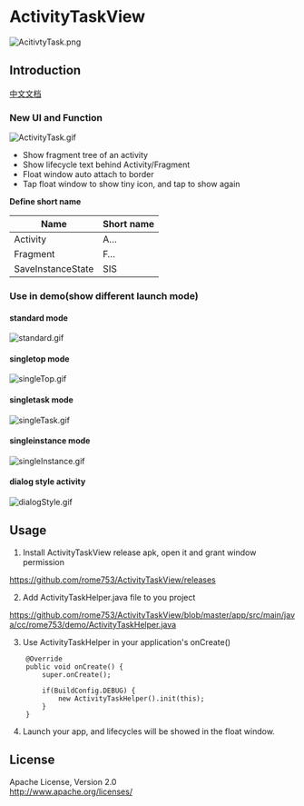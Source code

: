# ActivityTaskView

![AcitivtyTask.png](https://upload-images.jianshu.io/upload_images/1896166-3055e957eb03b6d4.png?imageMogr2/auto-orient/strip%7CimageView2/2/w/1240)

## Introduction
[中文文档](https://www.jianshu.com/p/c34483bb5c0f)

### New UI and Function

![ActivityTask.gif](https://upload-images.jianshu.io/upload_images/1896166-4a0425e42ae702c1.gif?imageMogr2/auto-orient/strip)

- Show fragment tree of an activity
- Show lifecycle text behind Activity/Fragment
- Float window auto attach to border
- Tap float window to show tiny icon, and tap to show again

**Define short name**

Name | Short name
-----|-----------
Activity | A…
Fragment | F…
SaveInstanceState | SIS


### Use in demo(show different launch mode)

#### standard mode
![standard.gif](http://upload-images.jianshu.io/upload_images/1896166-210a9a551ffab54c.gif?imageMogr2/auto-orient/strip%7CimageView2/2/w/1240)

#### singletop mode
![singleTop.gif](http://upload-images.jianshu.io/upload_images/1896166-4d6150c0d9a947df.gif?imageMogr2/auto-orient/strip%7CimageView2/2/w/1240)

#### singletask mode
![singleTask.gif](http://upload-images.jianshu.io/upload_images/1896166-49db88012bbc36eb.gif?imageMogr2/auto-orient/strip%7CimageView2/2/w/1240)

#### singleinstance mode
![singleInstance.gif](http://upload-images.jianshu.io/upload_images/1896166-ecad63efe81f10d8.gif?imageMogr2/auto-orient/strip%7CimageView2/2/w/1240)

#### dialog style activity
![dialogStyle.gif](http://upload-images.jianshu.io/upload_images/1896166-538d3d530f8cd0d6.gif?imageMogr2/auto-orient/strip%7CimageView2/2/w/1240)

## Usage
1. Install ActivityTaskView release apk, open it and grant window permission

https://github.com/rome753/ActivityTaskView/releases

2. Add ActivityTaskHelper.java file to you project

https://github.com/rome753/ActivityTaskView/blob/master/app/src/main/java/cc/rome753/demo/ActivityTaskHelper.java

3. Use ActivityTaskHelper in your application's onCreate()
```
    @Override
    public void onCreate() {
        super.onCreate();

        if(BuildConfig.DEBUG) {
            new ActivityTaskHelper().init(this);
        }
    }
```

4. Launch your app, and lifecycles will be showed in the float window.

## License
  Apache License, Version 2.0  
  http://www.apache.org/licenses/
